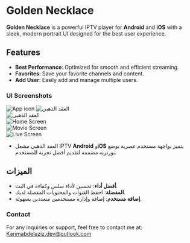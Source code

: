 # Golden Necklace

**Golden Necklace** is a powerful IPTV player for **Android** and **iOS** with a sleek, modern portrait UI designed for the best user experience.

## Features

- **Best Performance**: Optimized for smooth and efficient streaming.
- **Favorites**: Save your favorite channels and content.
- **Add User**: Easily add and manage multiple users.

### UI Screenshots

![App icon](assets/images/Appicon.png)
![العقد الذهبي](assets/images/2.png)  
![العقد الذهبي](assets/images/3.png)  
![Home Screen](assets/images/4.jpeg)  
![Movie Screen](assets/images/5.jpeg)  
![Live Screen](assets/images/6.jpeg)  

* العقد الذهبي
مشغل  IPTV
**Android** و**iOS** يتميز بواجهة مستخدم عصرية بوضع بورتريه مصممة لتقديم أفضل تجربة للمستخدم.

## الميزات

- **أفضل أداء**: تحسين لأداء سلس وكفاءة في البث.
- **المفضلة**: احفظ القنوات والمحتويات المفضلة لديك.
- **إضافة مستخدم**: إضافة وإدارة مستخدمين متعددين بسهولة.

### Contact

For any inquiries or support, feel free to contact me at: [Karimabdelaziz.dev@outlook.com](mailto:Karimabdelaziz.dev@outlook.com)
